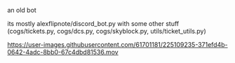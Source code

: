 an old bot

its mostly alexflipnote/discord_bot.py with some other stuff (cogs/tickets.py, cogs/dcs.py, cogs/skyblock.py, utils/ticket_utils.py)


https://user-images.githubusercontent.com/61701181/225109235-371efd4b-0642-4adc-8bb0-67c4dbd81536.mov

